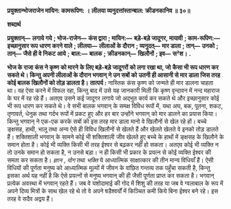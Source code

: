 **प्रयुक्तान्भोजराजेन मायिन: कामरूपिण: ।** **लीलया व्यनुदत्तांस्तान्बाल: क्रीडनकानिव ॥ ३०॥** 

**शब्दार्थ** 

**प्रयुक्तान्—** **लगाये गये** **; भोज-राजेन—** **कंस द्वारा** **; मायिन:—** **बड़े-बड़े जादूगर, मायावी** **; काम-रूपिण:—** **इच्छानुसार रूप** **धारण करने वाले** **; लीलया—** **लीलाओं के दौरान** **; व्यनुदत्—** **मार डाला** **; तान्—** **उनको** **; तान्—** **जैसे ही वे निकट आये** **;** **बाल:—** **बालक** **; क्रीडनकान्—** **खिलौनों** **; इव—** **स²श।** **.** 

**भोज के राजा कंस ने कृष्ण को मारने के लिए बड़े-बड़े जादूगरों को लगा रखा था, जो** **कैसा भी रूप धारण कर सकते थे। किन्तु अपनी लीलाओं के दौरान भगवान् ने उन सबों को** **उतनी ही आसानी से मार डाला जिस तरह कोई बालक खिलौनों को तोड़ डालता है।** **तात्पर्य :** नास्तिक कंस कृष्ण को जन्मते ही मार डालना चाहता था। वह ऐसा करने में विफल रहा, किन्तु बाद में उसे यह जानकारी मिली कि कृष्ण वृन्दावन में नन्द महाराज के घर में रह रहे हैं। अतएव उसने कई जादूगर लगाये जो अद्भुत कार्य कर सकते थे और इच्छानुसार कोई भी रूप धारण कर सकते थे। वे सभी बालक भगवान् के समक्ष विविध रूपों में, यथा अघ, बक, पूतना, शकट, तृणावर्त, धेनुक तथा गर्दभ रूपों में प्रकट हुए और हर बार उन्होंने भगवान् को मार डालने का प्रयास किया। किन्तु भगवान् ने एक-एक करके सबों को इस तरह मार डाला मानो वे खिलौनों से खेल रहे हों। बच्चे ङ्क्षसह, हाथी, भालू तथा अन्य ऐसे ही विविध खिलौनों से खेलते हैं और खेलते खेलते वे इनको तोड़ डालते हैं। शक्तिशाली भगवान् के सामने कोई भी शक्तिशाली जीव खेलते हुए बच्चे के हाथों में ङ्क्षसह के खिलौने के समान होता है। कोई भी व्यक्ति किसी भी तरह ईश्वर से बढ़कर नहीं हो सकता। अतएव कोई भी व्यक्ति न तो उनके समान हो सकता है, न उनसे बड़ा। न ही किसी भी प्रकार के प्रयत्न से कोई व्यक्ति ईश्वर की समता कर सकता है। *ज्ञान* , *योग* तथा *भक्ति* ये आध्यात्मिक साक्षात्कार की तीन मान्य विधियाँ हैं। ऐसी विधियों की पूर्णता मनुष्य को आध्यात्मिक मूल्यों में जीवन के वांछित गन्तव्य तक पहुँचा सकती है, किन्तु इसका अर्थ यह नहीं है कि ऐसे प्रयत्नों से मनुष्य भगवान् की ही जैसी पूर्णता प्राप्त कर सकता है। भगवान् प्रत्येक अवस्था में भगवान् रहते हैं। जब वे यशोदामाई की गोद में शिशु की तरह या जब वे ग्वलाबाल के रूप में अपने दिव्य मित्रों के साथ खेल रहे थे तो वे अपने षडैश्वर्यों में किञ्चित कमी किये बिना ईश्वर बने रहे। इस तरह वे सदैव अद्वय हैं।  
